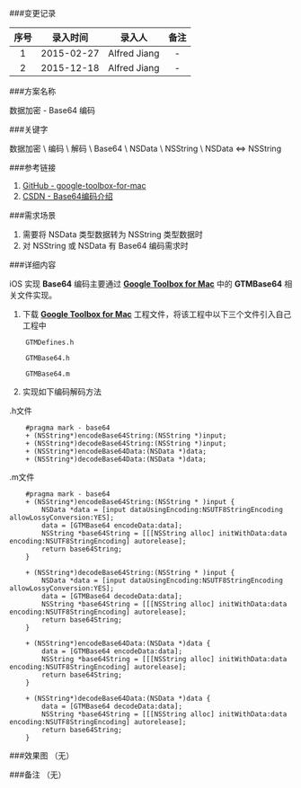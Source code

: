 ###变更记录

| 序号 | 录入时间 | 录入人 | 备注 |
|:--------:|:--------:|:--------:|:--------:|
| 1 | 2015-02-27 | Alfred Jiang | - |
| 2 | 2015-12-18 | Alfred Jiang | - |

###方案名称

数据加密 - Base64 编码

###关键字

数据加密 \ 编码 \ 解码 \ Base64 \ NSData \ NSString \ NSData <=> NSString

###参考链接

1. [GitHub - google-toolbox-for-mac](https://github.com/google/google-toolbox-for-mac)
2. [CSDN - Base64编码介绍](http://blog.csdn.net/freefalcon/article/details/1505765)

###需求场景

1. 需要将 NSData 类型数据转为 NSString 类型数据时
2. 对 NSString 或 NSData 有 Base64 编码需求时

###详细内容

iOS 实现 **Base64** 编码主要通过 [**Google Toolbox for Mac**](https://github.com/google/google-toolbox-for-mac) 中的 **GTMBase64** 相关文件实现。

1. 下载 [**Google Toolbox for Mac**](https://github.com/google/google-toolbox-for-mac) 工程文件，将该工程中以下三个文件引入自己工程中
```
    GTMDefines.h

    GTMBase64.h

    GTMBase64.m
```

2. 实现如下编码解码方法

.h文件

```
    #pragma mark - base64
    + (NSString*)encodeBase64String:(NSString *)input;
    + (NSString*)decodeBase64String:(NSString *)input;
    + (NSString*)encodeBase64Data:(NSData *)data;
    + (NSString*)decodeBase64Data:(NSData *)data;
 ```

.m文件
```
    #pragma mark - base64
    + (NSString*)encodeBase64String:(NSString * )input {
        NSData *data = [input dataUsingEncoding:NSUTF8StringEncoding allowLossyConversion:YES];
        data = [GTMBase64 encodeData:data];
        NSString *base64String = [[[NSString alloc] initWithData:data encoding:NSUTF8StringEncoding] autorelease];
        return base64String;
    }

    + (NSString*)decodeBase64String:(NSString * )input {
        NSData *data = [input dataUsingEncoding:NSUTF8StringEncoding allowLossyConversion:YES];
        data = [GTMBase64 decodeData:data];
        NSString *base64String = [[[NSString alloc] initWithData:data encoding:NSUTF8StringEncoding] autorelease];
        return base64String;
    }

    + (NSString*)encodeBase64Data:(NSData *)data {
        data = [GTMBase64 encodeData:data];
        NSString *base64String = [[[NSString alloc] initWithData:data encoding:NSUTF8StringEncoding] autorelease];
        return base64String;
    }

    + (NSString*)decodeBase64Data:(NSData *)data {
        data = [GTMBase64 decodeData:data];
        NSString *base64String = [[[NSString alloc] initWithData:data encoding:NSUTF8StringEncoding] autorelease];
        return base64String;
    }
```

###效果图
（无）

###备注
（无）
